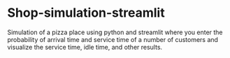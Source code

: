 # Shop-simulation-streamlit
Simulation of a pizza place using python and streamlit where you enter the probability of arrival time and service time of a number of customers and visualize the service time, idle time, and other results.
